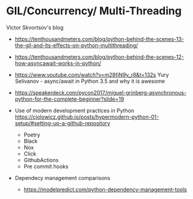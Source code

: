 # GIL/Concurrency/ Multi-Threading
Victor Skvortsov's blog
+ https://tenthousandmeters.com/blog/python-behind-the-scenes-13-the-gil-and-its-effects-on-python-multithreading/
+ https://tenthousandmeters.com/blog/python-behind-the-scenes-12-how-asyncawait-works-in-python/

+ https://www.youtube.com/watch?v=m28fiN9y_r8&t=132s Yury Selivanov - async/await in Python 3.5 and why it is awesome
+ https://speakerdeck.com/pycon2017/miguel-grinberg-asynchronous-python-for-the-complete-beginner?slide=19






+ Use of modern development practices in Python
https://cjolowicz.github.io/posts/hypermodern-python-01-setup/#setting-up-a-github-repository
  - Poetry
  - Black
  - Nox
  - Click
  - GithubActions
  - Pre commit hooks
 

+ Dependecy management comparisons
  - https://modelpredict.com/python-dependency-management-tools
